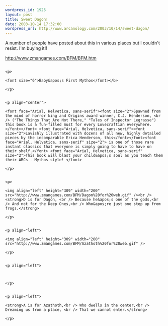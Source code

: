 ```yaml
--- 
wordpress_id: 1925
layout: post
title: Sweet Dagon!
date: 2003-10-14 17:32:00
wordpress_url: http://www.arcanology.com/2003/10/14/sweet-dagon/
---
```

A number of people have posted about this in various places but I couldn&apos;t resist. I&apos;m buying it!! 
                                                                                                                                                        <p>
                                                                                                                                                          <a href="http://www.zmangames.com/BFM/BFM.htm">http://www.zmangames.com/BFM/BFM.htm</a>
                                                                                                                                                        </p>
                                                                                                                                                        
                                                                                                                                                        <p>
                                                                                                                                                          <font size="6">Baby&apos;s First Mythos</font></b>
                                                                                                                                                        </p>
                                                                                                                                                        
                                                                                                                                                        <p align="center">
                                                                                                                                                          <font face="Arial, Helvetica, sans-serif"><font size="2">Spawned from the mind of horror king and Origins award winner, C.J. Henderson, <br /> ("The Things That Are Not There," "Tales of Inspector Legrasse") this book is a fun-filled must for every Lovecraftian everywhere.</font></font> <font face="Arial, Helvetica, sans-serif"><font size="2">Lavishly illustrated with dozens of all new, highly detailed pieces by the incomparable Erica Henderson, this</font></font><font face="Arial, Helvetica, sans-serif" size="2"> is one of those rare instant classics that everyone is simply going to have to have on their shelf.</font> <font face="Arial, Helvetica, sans-serif" size="2">This book will blast your child&apos;s soul as you teach them their ABCs - Mythos style! </font>
                                                                                                                                                        </p>
                                                                                                                                                        
                                                                                                                                                        <p>
                                                                                                                                                          <img align="left" height="309" width="200" src="http://www.zmangames.com/BFM/Dagon%20for%20web.gif" /><br /> <strong>D is for Dagon, <br /> Because he&apos;s one of the gods,<br /> And not for the Deep Ones,<br /> Who&apos;re just one step up from frogs.</strong>
                                                                                                                                                        </p>
                                                                                                                                                        
                                                                                                                                                        <p align="left">
                                                                                                                                                          <img align="left" height="309" width="200" src="http://www.zmangames.com/BFM/Azathoth%20for%20web.gif" />
                                                                                                                                                        </p>
                                                                                                                                                        
                                                                                                                                                        <p align="left">
                                                                                                                                                           
                                                                                                                                                        </p>
                                                                                                                                                        
                                                                                                                                                        <p align="left">
                                                                                                                                                          <strong>A is for Azathoth,<br /> Who dwells in the center,<br /> Dreaming us from a place, <br /> That we cannot enter.</strong>
                                                                                                                                                        </p>
